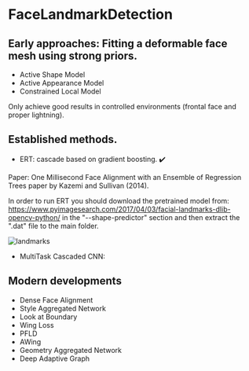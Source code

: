 # FaceLandmarkDetection

## Early approaches: Fitting a deformable face mesh using strong priors.
- Active Shape Model
- Active Appearance Model
- Constrained Local Model

Only achieve good results in controlled environments (frontal face and proper lightning).

## Established methods.
- ERT: cascade based on gradient boosting. :heavy_check_mark:

Paper: One Millisecond Face Alignment with an Ensemble of Regression Trees paper by Kazemi and Sullivan (2014).

In order to run ERT you should download the pretrained model from: https://www.pyimagesearch.com/2017/04/03/facial-landmarks-dlib-opencv-python/ in the "--shape-predictor" section and then extract the ".dat" file to the main folder.

![landmarks](https://github.com/juanelenter/FaceLandmarkDetection/images/68landmarks.PNG)

- MultiTask Cascaded CNN: 

## Modern developments
- Dense Face Alignment
- Style Aggregated Network
- Look at Boundary  
- Wing Loss
- PFLD
- AWing
- Geometry Aggregated Network
- Deep Adaptive Graph
